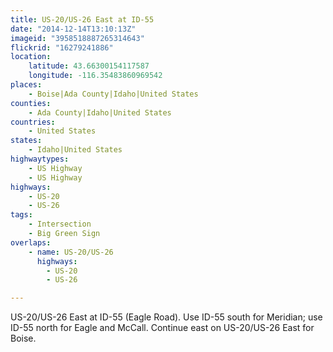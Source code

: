 ```yaml
---
title: US-20/US-26 East at ID-55
date: "2014-12-14T13:10:13Z"
imageid: "3958518887265314643"
flickrid: "16279241886"
location:
    latitude: 43.66300154117587
    longitude: -116.35483860969542
places:
    - Boise|Ada County|Idaho|United States
counties:
    - Ada County|Idaho|United States
countries:
    - United States
states:
    - Idaho|United States
highwaytypes:
    - US Highway
    - US Highway
highways:
    - US-20
    - US-26
tags:
    - Intersection
    - Big Green Sign
overlaps:
    - name: US-20/US-26
      highways:
        - US-20
        - US-26

---
```

US-20/US-26 East at ID-55 (Eagle Road).  Use ID-55 south for Meridian; use ID-55 north for Eagle and McCall.  Continue east on US-20/US-26 East for Boise.